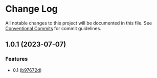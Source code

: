 # Change Log

All notable changes to this project will be documented in this file. See [Conventional Commits](https://conventionalcommits.org) for commit guidelines.

## 1.0.1 (2023-07-07)

### Features

- 0.1 ([b97672d](https://github.com/border-collie-js/border-collie-ui/commit/b97672d7355db24fc8564651cbabeaa4114f3f04))
